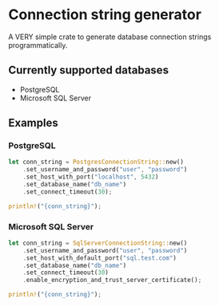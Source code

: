 # Connection string generator

A VERY simple crate to generate database connection strings programmatically.

## Currently supported databases

- PostgreSQL
- Microsoft SQL Server

## Examples

### PostgreSQL

```rust
let conn_string = PostgresConnectionString::new()
    .set_username_and_password("user", "password")
    .set_host_with_port("localhost", 5432)
    .set_database_name("db_name")
    .set_connect_timeout(30);

println!("{conn_string}");
```

### Microsoft SQL Server

```rust
let conn_string = SqlServerConnectionString::new()
    .set_username_and_password("user", "password")
    .set_host_with_default_port("sql.test.com")
    .set_database_name("db_name")
    .set_connect_timeout(30)
    .enable_encryption_and_trust_server_certificate();

println!("{conn_string}");
```
